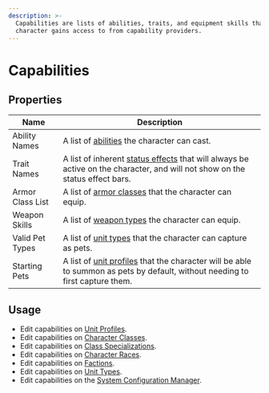 ```yaml
---
description: >-
  Capabilities are lists of abilities, traits, and equipment skills that a
  character gains access to from capability providers.
---
```


# Capabilities

## Properties

| Name             | Description                                                                                                                                                                           |
| ---------------- | ------------------------------------------------------------------------------------------------------------------------------------------------------------------------------------- |
| Ability Names    | A list of [abilities](../scriptable-objects/abilities/) the character can cast.                                                                                                       |
| Trait Names      | A list of inherent [status effects](../scriptable-objects/ability-effects/status-effect.md) that will always be active on the character, and will not show on the status effect bars. |
| Armor Class List | A list of [armor classes](../scriptable-objects/armor-class.md) that the character can equip.                                                                                         |
| Weapon Skills    | A list of [weapon types](../scriptable-objects/weapon-skill.md) the character can equip.                                                                                              |
| Valid Pet Types  | A list of [unit types](../scriptable-objects/unit-type.md) that the character can capture as pets.                                                                                    |
| Starting Pets    | A list of [unit profiles](../scriptable-objects/unit-profile.md) that the character will be able to summon as pets by default, without needing to first capture them.                 |

## Usage

* Edit capabilities on [Unit Profiles](../scriptable-objects/unit-profile.md).
* Edit capabilities on [Character Classes](../scriptable-objects/character-class.md).
* Edit capabilities on [Class Specializations](../scriptable-objects/class-specialization.md).
* Edit capabilities on [Character Races](../scriptable-objects/character-race.md).
* Edit capabilities on [Factions](../scriptable-objects/faction.md).
* Edit capabilities on [Unit Types](../scriptable-objects/unit-type.md).
* Edit capabilities on the [System Configuration Manager](../getting-started/configuring-your-game.md#the-system-configuration-manager).
